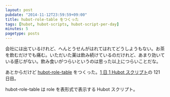 ```yaml
---
layout: post
pubdate: "2014-11-12T23:59:59+09:00"
title: hubot-role-table をつくった
tags: [hubot, hubot-scripts, hubot-script-per-day]
minutes: 5
pagetype: posts
---
```

会社には出ているけれど、へんとうせんがはれてはれてどうしようもない。お茶を飲むだけでも痛む。いただいた薬は飲み続けているのだけれど、あまり効いている感じがない。飲み食いがつらいというのは思った以上につらいことだな。

あとからだけど [hubot-role-table][gh:bouzuya/hubot-role-table] をつくった。[1 日 1 Hubot スクリプト][hubot-script-per-day]の 121 日目。

hubot-role-table は role を表形式で表示する Hubot スクリプト。

[gh:bouzuya/hubot-role-table]: https://github.com/bouzuya/hubot-role-table
[hubot-script-per-day]: http://blog.bouzuya.net/posts?tags=hubot-script-per-day
